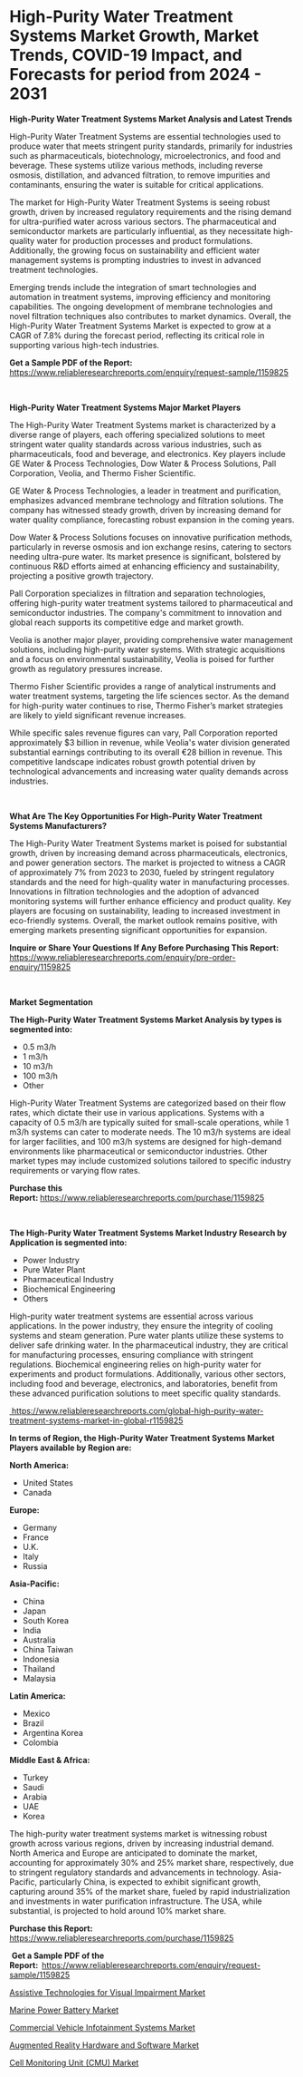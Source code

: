 <p><h1>High-Purity Water Treatment Systems Market Growth, Market Trends, COVID-19 Impact, and Forecasts for period from 2024 - 2031</h1></p><p><strong>High-Purity Water Treatment Systems Market Analysis and Latest Trends</strong></p>
<p><p>High-Purity Water Treatment Systems are essential technologies used to produce water that meets stringent purity standards, primarily for industries such as pharmaceuticals, biotechnology, microelectronics, and food and beverage. These systems utilize various methods, including reverse osmosis, distillation, and advanced filtration, to remove impurities and contaminants, ensuring the water is suitable for critical applications.</p><p>The market for High-Purity Water Treatment Systems is seeing robust growth, driven by increased regulatory requirements and the rising demand for ultra-purified water across various sectors. The pharmaceutical and semiconductor markets are particularly influential, as they necessitate high-quality water for production processes and product formulations. Additionally, the growing focus on sustainability and efficient water management systems is prompting industries to invest in advanced treatment technologies.</p><p>Emerging trends include the integration of smart technologies and automation in treatment systems, improving efficiency and monitoring capabilities. The ongoing development of membrane technologies and novel filtration techniques also contributes to market dynamics. Overall, the High-Purity Water Treatment Systems Market is expected to grow at a CAGR of 7.8% during the forecast period, reflecting its critical role in supporting various high-tech industries.</p></p>
<p><strong>Get a Sample PDF of the Report:&nbsp;</strong> <a href="https://www.reliableresearchreports.com/enquiry/request-sample/1159825?utm_campaign=8&utm_medium=2&utm_source=Github&utm_content=ia&utm_term=05122024&utm_id=high-purity-water-treatment-systems">https://www.reliableresearchreports.com/enquiry/request-sample/1159825</a></p>
<p>&nbsp;</p>
<p><strong>High-Purity Water Treatment Systems Major Market Players</strong></p>
<p><p>The High-Purity Water Treatment Systems market is characterized by a diverse range of players, each offering specialized solutions to meet stringent water quality standards across various industries, such as pharmaceuticals, food and beverage, and electronics. Key players include GE Water & Process Technologies, Dow Water & Process Solutions, Pall Corporation, Veolia, and Thermo Fisher Scientific.</p><p>GE Water & Process Technologies, a leader in treatment and purification, emphasizes advanced membrane technology and filtration solutions. The company has witnessed steady growth, driven by increasing demand for water quality compliance, forecasting robust expansion in the coming years.</p><p>Dow Water & Process Solutions focuses on innovative purification methods, particularly in reverse osmosis and ion exchange resins, catering to sectors needing ultra-pure water. Its market presence is significant, bolstered by continuous R&D efforts aimed at enhancing efficiency and sustainability, projecting a positive growth trajectory.</p><p>Pall Corporation specializes in filtration and separation technologies, offering high-purity water treatment systems tailored to pharmaceutical and semiconductor industries. The company's commitment to innovation and global reach supports its competitive edge and market growth.</p><p>Veolia is another major player, providing comprehensive water management solutions, including high-purity water systems. With strategic acquisitions and a focus on environmental sustainability, Veolia is poised for further growth as regulatory pressures increase.</p><p>Thermo Fisher Scientific provides a range of analytical instruments and water treatment systems, targeting the life sciences sector. As the demand for high-purity water continues to rise, Thermo Fisher’s market strategies are likely to yield significant revenue increases.</p><p>While specific sales revenue figures can vary, Pall Corporation reported approximately $3 billion in revenue, while Veolia's water division generated substantial earnings contributing to its overall €28 billion in revenue. This competitive landscape indicates robust growth potential driven by technological advancements and increasing water quality demands across industries.</p></p>
<p>&nbsp;</p>
<p><strong>What Are The Key Opportunities For High-Purity Water Treatment Systems Manufacturers?</strong></p>
<p><p>The High-Purity Water Treatment Systems market is poised for substantial growth, driven by increasing demand across pharmaceuticals, electronics, and power generation sectors. The market is projected to witness a CAGR of approximately 7% from 2023 to 2030, fueled by stringent regulatory standards and the need for high-quality water in manufacturing processes. Innovations in filtration technologies and the adoption of advanced monitoring systems will further enhance efficiency and product quality. Key players are focusing on sustainability, leading to increased investment in eco-friendly systems. Overall, the market outlook remains positive, with emerging markets presenting significant opportunities for expansion.</p></p>
<p><strong>Inquire or Share Your Questions If Any Before Purchasing This Report:</strong> <a href="https://www.reliableresearchreports.com/enquiry/pre-order-enquiry/1159825?utm_campaign=8&utm_medium=2&utm_source=Github&utm_content=ia&utm_term=05122024&utm_id=high-purity-water-treatment-systems">https://www.reliableresearchreports.com/enquiry/pre-order-enquiry/1159825</a></p>
<p>&nbsp;</p>
<p><strong>Market Segmentation</strong></p>
<p><strong>The High-Purity Water Treatment Systems Market Analysis by types is segmented into:</strong></p>
<p><ul><li>0.5 m3/h</li><li>1 m3/h</li><li>10 m3/h</li><li>100 m3/h</li><li>Other</li></ul></p>
<p><p>High-Purity Water Treatment Systems are categorized based on their flow rates, which dictate their use in various applications. Systems with a capacity of 0.5 m3/h are typically suited for small-scale operations, while 1 m3/h systems can cater to moderate needs. The 10 m3/h systems are ideal for larger facilities, and 100 m3/h systems are designed for high-demand environments like pharmaceutical or semiconductor industries. Other market types may include customized solutions tailored to specific industry requirements or varying flow rates.</p></p>
<p><strong>Purchase this Report:&nbsp;</strong><a href="https://www.reliableresearchreports.com/purchase/1159825?utm_campaign=8&utm_medium=2&utm_source=Github&utm_content=ia&utm_term=05122024&utm_id=high-purity-water-treatment-systems">https://www.reliableresearchreports.com/purchase/1159825</a></p>
<p>&nbsp;</p>
<p><strong>The High-Purity Water Treatment Systems Market Industry Research by Application is segmented into:</strong></p>
<p><ul><li>Power Industry</li><li>Pure Water Plant</li><li>Pharmaceutical Industry</li><li>Biochemical Engineering</li><li>Others</li></ul></p>
<p><p>High-purity water treatment systems are essential across various applications. In the power industry, they ensure the integrity of cooling systems and steam generation. Pure water plants utilize these systems to deliver safe drinking water. In the pharmaceutical industry, they are critical for manufacturing processes, ensuring compliance with stringent regulations. Biochemical engineering relies on high-purity water for experiments and product formulations. Additionally, various other sectors, including food and beverage, electronics, and laboratories, benefit from these advanced purification solutions to meet specific quality standards.</p></p>
<p><a href="https://www.reliableresearchreports.com/global-high-purity-water-treatment-systems-market-in-global-r1159825?utm_campaign=8&utm_medium=2&utm_source=Github&utm_content=ia&utm_term=05122024&utm_id=high-purity-water-treatment-systems">&nbsp;https://www.reliableresearchreports.com/global-high-purity-water-treatment-systems-market-in-global-r1159825</a></p>
<p><strong>In terms of Region, the High-Purity Water Treatment Systems Market Players available by Region are:</strong></p>
<p>
    <p> <strong> North America: </strong>
        <ul>
            <li>United States</li>
            <li>Canada</li>
        </ul>
        </p> 
    <p> <strong> Europe: </strong>
        <ul>
            <li>Germany</li>
            <li>France</li>
            <li>U.K.</li>
            <li>Italy</li>
            <li>Russia</li>
        </ul>
        </p> 
    <p> <strong> Asia-Pacific: </strong>
        <ul>
            <li>China</li>
            <li>Japan</li>
            <li>South Korea</li>
            <li>India</li>
            <li>Australia</li>
            <li>China Taiwan</li>
            <li>Indonesia</li>
            <li>Thailand</li>
            <li>Malaysia</li>
        </ul>
        </p> 
    <p> <strong> Latin America: </strong>
        <ul>
            <li>Mexico</li>
            <li>Brazil</li>
            <li>Argentina Korea</li>
            <li>Colombia</li>
        </ul>
        </p> 
    <p> <strong> Middle East & Africa: </strong>
        <ul>
            <li>Turkey</li>
            <li>Saudi</li>
            <li>Arabia</li>
            <li>UAE</li>
            <li>Korea</li>
        </ul>
    </p>
    </p>
<p><p>The high-purity water treatment systems market is witnessing robust growth across various regions, driven by increasing industrial demand. North America and Europe are anticipated to dominate the market, accounting for approximately 30% and 25% market share, respectively, due to stringent regulatory standards and advancements in technology. Asia-Pacific, particularly China, is expected to exhibit significant growth, capturing around 35% of the market share, fueled by rapid industrialization and investments in water purification infrastructure. The USA, while substantial, is projected to hold around 10% market share.</p></p>
<p><strong>Purchase this Report: </strong><a href="https://www.reliableresearchreports.com/purchase/1159825?utm_campaign=8&utm_medium=2&utm_source=Github&utm_content=ia&utm_term=05122024&utm_id=high-purity-water-treatment-systems">https://www.reliableresearchreports.com/purchase/1159825</a></p>
<p>&nbsp;<strong>Get a Sample PDF of the Report:&nbsp;&nbsp;</strong><a href="https://www.reliableresearchreports.com/enquiry/request-sample/1159825?utm_campaign=8&utm_medium=2&utm_source=Github&utm_content=ia&utm_term=05122024&utm_id=high-purity-water-treatment-systems">https://www.reliableresearchreports.com/enquiry/request-sample/1159825</a></p>
<p><strong></strong></p>
<p><p><a href="https://www.linkedin.com/pulse/assistive-technologies-visual-impairment-market-outlook-nmwzf?utm_campaign=8&utm_medium=2&utm_source=Github&utm_content=ia&utm_term=05122024&utm_id=high-purity-water-treatment-systems">Assistive Technologies for Visual Impairment Market</a></p><p><a href="https://issuu.com/reportprime-2/docs/marine-power-battery-market-size-2030.pptx?utm_campaign=8&utm_medium=2&utm_source=Github&utm_content=ia&utm_term=05122024&utm_id=high-purity-water-treatment-systems">Marine Power Battery Market</a></p><p><a href="https://github.com/PeterParrish5/Market-Research-Report-List-7/blob/main/commercial-vehicle-infotainment-systems-market.md?utm_campaign=8&utm_medium=2&utm_source=Github&utm_content=ia&utm_term=05122024&utm_id=high-purity-water-treatment-systems">Commercial Vehicle Infotainment Systems Market</a></p><p><a href="https://www.linkedin.com/pulse/based-recent-market-research-augmented-reality-hardware-software-rbwcc?utm_campaign=8&utm_medium=2&utm_source=Github&utm_content=ia&utm_term=05122024&utm_id=high-purity-water-treatment-systems">Augmented Reality Hardware and Software Market</a></p><p><a href="https://issuu.com/reportprime-2/docs/cell-monitoring-unit-cmu-market-size-2030.pptx?utm_campaign=8&utm_medium=2&utm_source=Github&utm_content=ia&utm_term=05122024&utm_id=high-purity-water-treatment-systems">Cell Monitoring Unit (CMU) Market</a></p></p>